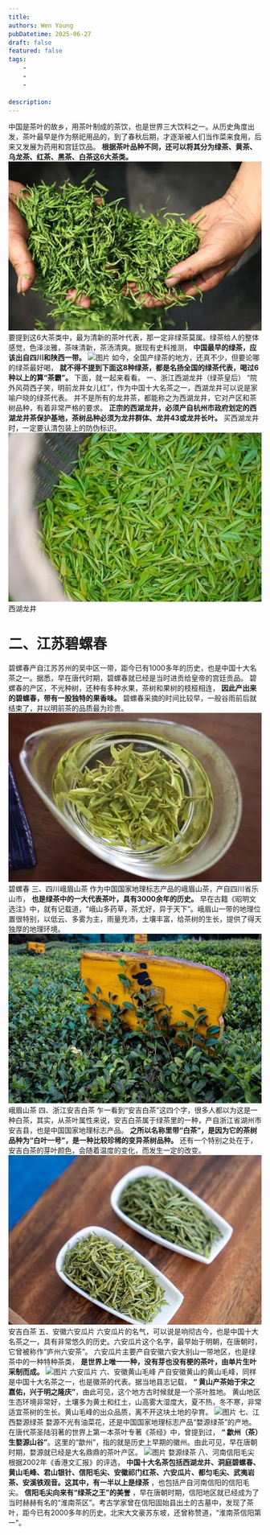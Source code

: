 ```yaml
---
title: 
authors: Wen Young
pubDatetime: 2025-06-27
draft: false
featured: false
tags: 
    - 
    - 
    - 

description: 
---
```


中国是茶叶的故乡，用茶叶制成的茶饮，也是世界三大饮料之一。从历史角度出发，茶叶最早是作为祭祀用品的，到了春秋后期，才逐渐被人们当作菜来食用，后来又发展为药用和宫廷饮品。 **根据茶叶品种不同，还可以将其分为绿茶、黄茶、乌龙茶、红茶、黑茶、白茶这6大茶类。**
![图片](img/1.jpg)
要提到这6大茶类中，最为清新的茶叶代表，那一定非绿茶莫属。绿茶给人的整体感觉，色泽淡雅，茶味清新，茶汤清爽。据现有史料推测， **中国最早的绿茶，应该出自四川和陕西一带。**
![图片](https://mmbiz.qpic.cn/sz_mmbiz_jpg/AibxFVJJGEgmdib5XKmenkCUiauT89aicu80Zo50PYUIMFaINojReLcN719AkibsYtfuuBmUHUYDZNadX0cvYY3QcZQ/640?wx_fmt=jpeg&from=appmsg&tp=webp&wxfrom=5&wx_lazy=1)
如今，全国产绿茶的地方，还真不少，但要论哪的绿茶最好喝， **就不得不提到下面这8种绿茶，都是名扬全国的绿茶代表，喝过6种以上的算“茶霸”。** 下面，就一起来看看。
  一、浙江西湖龙井（绿茶皇后）
“院外风荷西子笑，明前龙井女儿红”，作为中国十大名茶之一，西湖龙井可以说是家喻户晓的绿茶代表。
并不是所有的龙井茶，都能称之为西湖龙井，它对产区和茶树品种，有着非常严格的要求。 **正宗的西湖龙井，必须产自杭州市政府划定的西湖龙井茶保护基地，茶树品种必须为龙井群体、龙井43或龙井长叶。** 买西湖龙井时，一定要认清包装上的防伪标识。
![图片](img/3.jpg)
西湖龙井
 # 二、江苏碧螺春
碧螺春产自江苏苏州的吴中区一带，距今已有1000多年的历史，也是中国十大名茶之一。据悉，早在唐代时期，碧螺春就已经是当时进贡给皇帝的宫廷贡品。
碧螺春的产区，不光种树，还种有多种水果，茶树和果树的枝桠相连， **因此产出来的碧螺春，带有一股独特的果香味。** 碧螺春采摘的时间比较早，一般谷雨前后就结束了，并以明前茶的品质最为珍贵。
![图片](img/4.jpg)
 碧螺春
  三、四川峨眉山茶
作为中国国家地理标志产品的峨眉山茶，产自四川省乐山市， **也是绿茶中的一大代表茶叶，具有3000余年的历史。**
早在古籍《昭明文选注》中，就有记载道，“峨山多药草，茶尤好，异于天下”。峨眉山一带的地理位置很特别，以低云、多雾为主，雨量充沛，土壤丰富，给茶树的生长，提供了得天独厚的地理环境。
![图片](img/5.jpg)
峨眉山茶
  四、浙江安吉白茶
乍一看到“安吉白茶”这四个字，很多人都以为这是一种白茶，其实，从茶叶属性来说，安吉白茶属于绿茶里的一种，产自浙江省湖州市安吉县，也是中国国家地理标志产品。
 **之所以名称里带“白茶”，是因为它的茶树品种为“白叶一号”，是一种比较珍稀的变异茶树品种。** 还有一个特别之处在于，安吉白茶的芽叶颜色，会随着温度的变化，而发生一定的改变。
![图片](img/6.jpg)
安吉白茶
  五、安徽六安瓜片
六安瓜片的名气，可以说是响彻古今，也是中国十大名茶之一，具有非常悠久的历史。六安瓜片这个名字，最早始于明朝，在唐朝时，它曾被称作“庐州六安茶”。
六安瓜片主要产自安徽六安大别山一带地区，也是绿茶中的一种特种茶类， **是世界上唯一一种，没有芽也没有梗的茶叶，由单片生叶采制而成。**
![图片](img/7.jpg)
六安瓜片
  六、安徽黄山毛峰
产自安徽黄山的黄山毛峰，同样是中国十大名茶之一，也是徽茶的代表。据当地县志记载， **“ 黄山产茶始于宋之嘉佑，兴于明之隆庆”**，由此可见，这个地方古时候就是一个茶叶胜地。
黄山地区生态环境非常好，土壤多为黄土和红土，山高雾大湿度大，夏不热，冬不寒，非常适宜茶树的生长。黄山毛峰的出众品质，离不开这块土地的孕育。
![图片](img/8.jpg)
  七、江西婺源绿茶
婺源不光有油菜花，还是中国国家地理标志产品“婺源绿茶”的产地。在唐代茶圣陆羽著的世界上第一本茶叶专著《茶经》中，曾提到过， **“ 歙州（茶）生婺源山谷”**。这里的“歙州”，指的就是历史上早期的徽州。由此可见，早在唐朝时期，婺源就已经是大名鼎鼎的茶叶产区。
![图片](img/9.jpg)
婺源绿茶
  八、河南信阳毛尖
根据2002年《香港文汇报》的评选， **中国十大名茶包括西湖龙井、洞庭碧螺春、黄山毛峰、君山银针、信阳毛尖、安徽祁门红茶、六安瓜片、都匀毛尖、武夷岩茶、安溪铁观音。这其中，有一半以上是绿茶** ，也包括产自河南信阳的信阳毛尖。
 **信阳毛尖向来有“绿茶之王”的美誉** ，早在唐朝时期，信阳地区就已经成为了当时赫赫有名的“淮南茶区”。考古学家曾在信阳固始县出土的古墓中，发现了茶叶，距今已有2000多年的历史。北宋大文豪苏东坡，还曾称赞道，“淮南茶信阳第一”。
